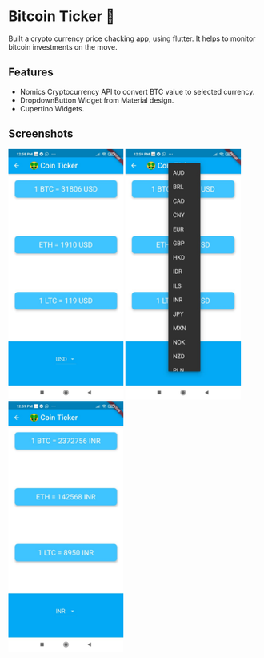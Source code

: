 # Bitcoin Ticker 🤑

Built a crypto currency price chacking app, using flutter. It helps to monitor bitcoin investments on the move.

## Features
- Nomics Cryptocurrency API to convert BTC value to selected currency.
- DropdownButton Widget from Material design.
- Cupertino Widgets.

## Screenshots
<img src="./p2.jpeg" height="500">
<img src="./p1.jpeg" height="500">
<img src="./p3.jpeg" height="500">
